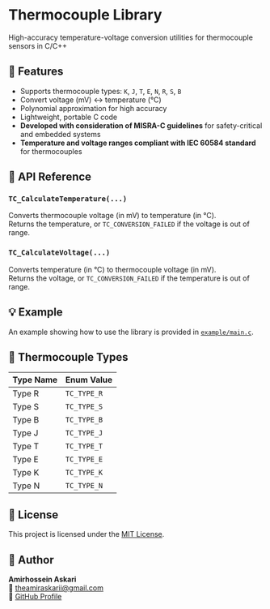 # Thermocouple Library

High-accuracy temperature-voltage conversion utilities for thermocouple sensors in C/C++

## 🔧 Features

- Supports thermocouple types: `K`, `J`, `T`, `E`, `N`, `R`, `S`, `B`  
- Convert voltage (mV) ↔ temperature (°C)  
- Polynomial approximation for high accuracy  
- Lightweight, portable C code  
- **Developed with consideration of MISRA-C guidelines** for safety-critical and embedded systems  
- **Temperature and voltage ranges compliant with IEC 60584 standard** for thermocouples

## 🧪 API Reference

### `TC_CalculateTemperature(...)`

Converts thermocouple voltage (in mV) to temperature (in °C).  
Returns the temperature, or `TC_CONVERSION_FAILED` if the voltage is out of range.

### `TC_CalculateVoltage(...)`

Converts temperature (in °C) to thermocouple voltage (in mV).  
Returns the voltage, or `TC_CONVERSION_FAILED` if the temperature is out of range.

## 💡 Example
An example showing how to use the library is provided in [`example/main.c`](./example/main.c). 

## 📌 Thermocouple Types

| Type Name | Enum Value    |
|-----------|---------------|
| Type R    | `TC_TYPE_R`   |
| Type S    | `TC_TYPE_S`   |
| Type B    | `TC_TYPE_B`   |
| Type J    | `TC_TYPE_J`   |
| Type T    | `TC_TYPE_T`   |
| Type E    | `TC_TYPE_E`   |
| Type K    | `TC_TYPE_K`   |
| Type N    | `TC_TYPE_N`   |

## 📜 License

This project is licensed under the [MIT License](./LICENSE).

## 👤 Author

**Amirhossein Askari**  
📧 theamiraskarii@gmail.com  
🔗 [GitHub Profile](https://github.com/AmirhoseinAskari)
